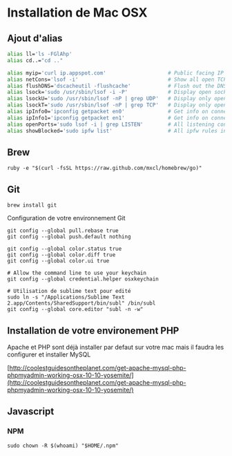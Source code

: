 # Installation de Mac OSX

## Ajout d'alias

```bash
alias ll='ls -FGlAhp'
alias cd..="cd .."

alias myip='curl ip.appspot.com'                    # Public facing IP Address
alias netCons='lsof -i'                             # Show all open TCP/IP sockets
alias flushDNS='dscacheutil -flushcache'            # Flush out the DNS Cache
alias lsock='sudo /usr/sbin/lsof -i -P'             # Display open sockets
alias lsockU='sudo /usr/sbin/lsof -nP | grep UDP'   # Display only open UDP sockets
alias lsockT='sudo /usr/sbin/lsof -nP | grep TCP'   # Display only open TCP sockets
alias ipInfo0='ipconfig getpacket en0'              # Get info on connections for en0
alias ipInfo1='ipconfig getpacket en1'              # Get info on connections for en1
alias openPorts='sudo lsof -i | grep LISTEN'        # All listening connections
alias showBlocked='sudo ipfw list'                  # All ipfw rules inc/ blocked IPs
```

## Brew

```
ruby -e "$(curl -fsSL https://raw.github.com/mxcl/homebrew/go)"
```

## Git

```
brew install git
```

Configuration de votre environnement Git

```
git config --global pull.rebase true
git config --global push.default nothing

git config --global color.status true
git config --global color.diff true
git config --global color.ui true

# Allow the command line to use your keychain
git config --global credential.helper osxkeychain

# Utilisation de sublime text pour edité
sudo ln -s "/Applications/Sublime Text 2.app/Contents/SharedSupport/bin/subl" /bin/subl
git config --global core.editor "subl -n -w"
```

## Installation de votre environement PHP

Apache et PHP sont déjà installer par defaut sur votre mac mais il faudra les configurer et installer MySQL

[http://coolestguidesontheplanet.com/get-apache-mysql-php-phpmyadmin-working-osx-10-10-yosemite/](http://coolestguidesontheplanet.com/get-apache-mysql-php-phpmyadmin-working-osx-10-10-yosemite/)


## Javascript

### NPM

```
sudo chown -R $(whoami) "$HOME/.npm"
```
